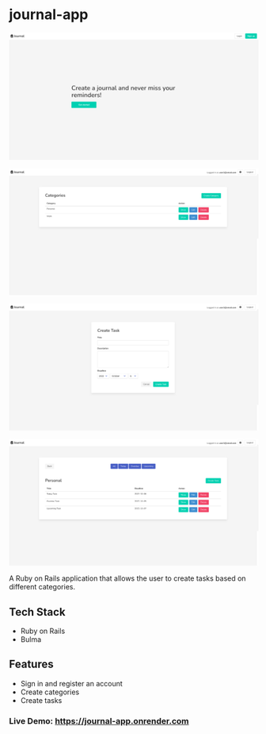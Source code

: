 # journal-app

![Screenshot](./app/assets/images/screenshot_1.png)

![Screenshot](./app/assets/images/screenshot_2.png)

![Screenshot](./app/assets/images/screenshot_3.png)

![Screenshot](./app/assets/images/screenshot_4.png)

A Ruby on Rails application that allows the user to create tasks based on different categories.

## Tech Stack

- Ruby on Rails
- Bulma

## Features

- Sign in and register an account
- Create categories
- Create tasks

### Live Demo: https://journal-app.onrender.com
